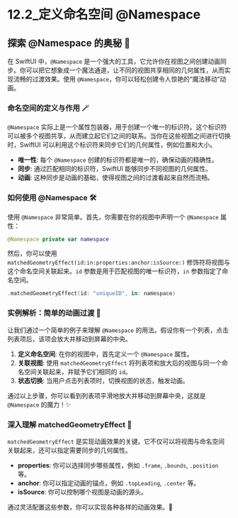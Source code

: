 ﻿# 12.2_定义命名空间 @Namespace

## 探索 @Namespace 的奥秘 🚀

在 SwiftUI 中，`@Namespace` 是一个强大的工具，它允许你在视图之间创建动画同步。你可以把它想象成一个魔法通道，让不同的视图共享相同的几何属性，从而实现流畅的过渡效果。使用 `@Namespace`，你可以轻松创建令人惊艳的“魔法移动”动画。

### 命名空间的定义与作用 🪄

`@Namespace` 实际上是一个属性包装器，用于创建一个唯一的标识符。这个标识符可以被多个视图共享，从而建立起它们之间的联系。当你在这些视图之间进行切换时，SwiftUI 可以利用这个标识符来同步它们的几何属性，例如位置和大小。

*   **唯一性**: 每个 `@Namespace` 创建的标识符都是唯一的，确保动画的精确性。
*   **同步**: 通过匹配相同的标识符，SwiftUI 能够同步不同视图的几何属性。
*   **动画**: 这种同步是动画的基础，使得视图之间的过渡看起来自然而流畅。

### 如何使用 @Namespace 🛠️

使用 `@Namespace` 非常简单。首先，你需要在你的视图中声明一个 `@Namespace` 属性：

```swift
@Namespace private var namespace
```

然后，你可以使用 `matchedGeometryEffect(id:in:properties:anchor:isSource:)` 修饰符将视图与这个命名空间关联起来。`id` 参数是用于匹配视图的唯一标识符，`in` 参数指定了命名空间。

```swift
.matchedGeometryEffect(id: "uniqueID", in: namespace)
```

### 实例解析：简单的动画过渡 🌟

让我们通过一个简单的例子来理解 `@Namespace` 的用法。假设你有一个列表，点击列表项后，该项会放大并移动到屏幕的中央。

1.  **定义命名空间**: 在你的视图中，首先定义一个 `@Namespace` 属性。
2.  **关联视图**: 使用 `matchedGeometryEffect` 将列表项和放大后的视图与同一个命名空间关联起来，并赋予它们相同的 `id`。
3.  **状态切换**: 当用户点击列表项时，切换视图的状态，触发动画。

通过以上步骤，你可以看到列表项平滑地放大并移动到屏幕中央，这就是 `@Namespace` 的魔力！✨

### 深入理解 matchedGeometryEffect 🧐

`matchedGeometryEffect` 是实现动画效果的关键。它不仅可以将视图与命名空间关联起来，还可以指定需要同步的几何属性。

*   **properties**: 你可以选择同步哪些属性，例如 `.frame`, `.bounds`, `.position` 等。
*   **anchor**: 你可以指定动画的锚点，例如 `.topLeading`, `.center` 等。
*   **isSource**: 你可以控制哪个视图是动画的源头。

通过灵活配置这些参数，你可以实现各种各样的动画效果。🎉


